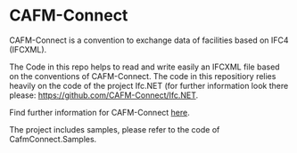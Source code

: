 # CAFM-Connect
CAFM-Connect is a convention to exchange data of facilities based on IFC4 (IFCXML).

The Code in this repo helps to read and write easily an IFCXML file based on the conventions of CAFM-Connect.
The code in this repositiory relies heavily on the code of the project Ifc.NET (for further information look there please: https://github.com/CAFM-Connect/Ifc.NET.

Find further information for CAFM-Connect [here](https://github.com/CAFM-Connect/CAFM-Connect/wiki).

The project includes samples, please refer to the code of CafmConnect.Samples.